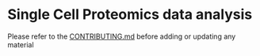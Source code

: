 
Single Cell Proteomics data analysis
==========

Please refer to the [CONTRIBUTING.md](../../CONTRIBUTING.md) before adding or updating any material